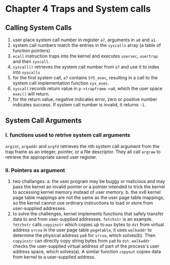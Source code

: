 # Chapter 4 Traps and System calls
## Calling System Calls
1. user place system call number in register `a7`, arguments in `a0` and `a1`.
2. system call numbers match the entries in the `syscalls` array (a table of function pointers)
3. `ecall` instruction traps into the kernel and executes `uservec`, `usertrap` and then `syscall`.
4. `syscall()` retrieves the system call number from `a7` and use it to index into `syscalls`
5. for the first system call, `a7` contains `SYS_exec`, resulting in a call to the system call implementation function `sys_exec`.
6. `syscall` records return value in `p->trapframe->a0`, which the user space `exec()` will return. 
7. for the return value, negative indicates error, zero or positive number indicates success. If system call number is invalid, it returns `-1`.
## System Call Arguments
### I. functions used to retrive system call arguments
`argint`, `argaddr` and `argfd` retrieves the nth system call argument from the trap frame as an integer, pointer, or a file descriptor. They all call `argraw` to retrieve the appropriate saved user register.
### II. Pointers as argument
1. two challanges: a. the user program may be buggy or malicious and may pass the kernel an invalid pointer or a pointer intended to trick the kernel to accessing kernel memory instead of user memory. b. the xv6 kernel page table mappings are not the same as the user page table mappings, so the kernel cannot use ordinary instructions to load or store from user-supplied addresses.
2. to solve the challenges, kernel implements functions that safely transfer data to and from user-supplied addresses. `fetchstr` is an example. `fetchstr` calls `copyinstr` which copies up to `max` bytes to `dst` from virtual address `srcva` in the user page table `pagetable`, it uses `walkaddr` to determine the physical address `pa0` for `srcva`, which solves(b). Then `copyinstr` can directly copy string bytes from `pa0` to `dst`. `walkaddr` checks the user-supplied virtual address of part of the process's user address space, which solves(a). A similar function `copyout` copies data from kernel to a user-supplied address.